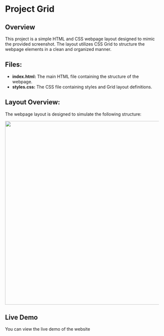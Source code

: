 # Project Grid

## Overview
This project is a simple HTML and CSS webpage layout designed to mimic the provided screenshot. The layout utilizes CSS Grid to structure the webpage elements in a clean and organized manner.

## Files:
- **index.html:** The main HTML file containing the structure of the webpage.
- **styles.css:** The CSS file containing styles and Grid layout definitions.

## Layout Overview:
The webpage layout is designed to simulate the following structure:

<img src="https://drive.google.com/uc?export=view&id=17lWFK8YF8B6JP5q9uQJX6FaGMtHoT_J7" width="600">


## Live Demo
You can view the live demo of the website
